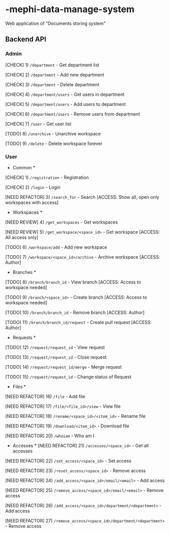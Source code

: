 # -mephi-data-manage-system
Web application of "Documents storing system" <MEPhI course>

## Backend API

### Admin

[CHECK] 1) `/department` - Get department list

[CHECK] 2) `/department` - Add new department

[CHECK] 3) `/department` - Delete department

[CHECK] 4) `/department/users` - Get users in department

[CHECK] 5) `/department/users` - Add users to department

[CHECK] 6) `/department/users` - Remove users from department

[CHECK] 7) `/user` - Get user list

[TODO] 8) `/unarchive` - Unarchive workspace

[TODO] 9) `/delete` - Delete workspace forever

### User

* Common *
  
[CHECK] 1) `/registration` - Registration

[CHECK] 2) `/login` - Login

[NEED REFACTOR] 3) `/search_for` - Search [ACCESS: Show all, open only workspaces with access]


* Workspaces *
  
[NEED REVIEW] 4) `/get_workspaces` - Get workspaces

[NEED REVIEW] 5) `/get_workspace/<space_id>` - Get workspace [ACCESS: All access only]

[TODO] 6) `/workspace/add` - Add new workspace

[TODO] 7) `/workspace/<space_id>/archive` - Archive workspace [ACCESS: Author]

* Branches *
  
[TODO] 8) `/branch/branch_id` - View branch [ACCESS: Access to workspace needed]

[TODO] 9) `/branch/<space_id>` - Create branch [ACCESS: Access to workspace needed]

[TODO] 10) `/branch/branch_id` - Remove branch [ACCESS: Author]

[TODO] 11) `/branch/branch_id/request` - Create pull request [ACCESS: Author]

* Requests *
  
[TODO] 12) `/request/request_id` - View request

[TODO] 13) `/request/request_id` - Close request

[TODO] 14) `/request/request_id/merge` - Merge request

[TODO] 15) `/request/request_id` - Change status of Request

* Files *
  
[NEED REFACTOR] 16) `/file` - Add file

[NEED REFACTOR] 17) `/file/<file_id>/view` - View file

[NEED REFACTOR] 18) `/rename/<space_id>/<item_id>` - Rename file

[NEED REFACTOR] 19) `/download/<item_id>` - Download file

[NEED REFACTOR] 20) `/whoiam` - Who am I

* Accesses *
[NEED REFACTOR] 21) `/accesses/<space_id>` - Get all accesses

[NEED REFACTOR] 22) `/set_access/<space_id>` - Set access

[NEED REFACTOR] 23) `/reset_access/<space_id>` - Remove access

[NEED REFACTOR] 24) `/add_access/<space_id>/email/<email>` - Add access

[NEED REFACTOR] 25) `/remove_access/<space_id>/email/<email>` - Remove access

[NEED REFACTOR] 26) `/add_access/<space_id>/department/<department>` - Add access

[NEED REFACTOR] 27) `/remove_access/<space_id>/department/<department>` - Remove access

